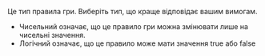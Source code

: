 Це тип правила гри. Виберіть тип, що краще відповідає вашим вимогам.
* Чисельний означає, що це правило гри можна змінювати лише на чисельні значення.
* Логічний означає, що це правило може мати значення true або false